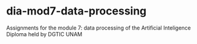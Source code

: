 # dia-mod7-data-processing
 Assignments for the module 7: data processing of the Artificial Inteligence Diploma held by DGTIC UNAM
